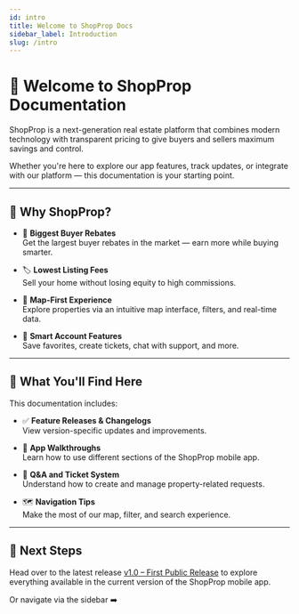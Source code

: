 ```yaml
---
id: intro
title: Welcome to ShopProp Docs
sidebar_label: Introduction
slug: /intro
---
```


# 🏡 Welcome to ShopProp Documentation

ShopProp is a next-generation real estate platform that combines modern technology with transparent pricing to give buyers and sellers maximum savings and control.

Whether you're here to explore our app features, track updates, or integrate with our platform — this documentation is your starting point.

---

## 🚀 Why ShopProp?

- 💸 **Biggest Buyer Rebates**  
  Get the largest buyer rebates in the market — earn more while buying smarter.

- 🏷️ **Lowest Listing Fees**  
  Sell your home without losing equity to high commissions.

- 📲 **Map-First Experience**  
  Explore properties via an intuitive map interface, filters, and real-time data.

- 🔐 **Smart Account Features**  
  Save favorites, create tickets, chat with support, and more.

---

## 📖 What You'll Find Here

This documentation includes:

- ✅ **Feature Releases & Changelogs**  
  View version-specific updates and improvements.

- 📱 **App Walkthroughs**  
  Learn how to use different sections of the ShopProp mobile app.

- 🧠 **Q&A and Ticket System**  
  Understand how to create and manage property-related requests.

- 🗺️ **Navigation Tips**  
  Make the most of our map, filter, and search experience.

---

<!-- ## 🔗 Useful Links

- 🌐 [ShopProp Website](https://www.shopprop.com)
- 📲 [Download App](https://www.shopprop.com)

--- -->

## 📌 Next Steps

Head over to the latest release [v1.0 – First Public Release](../v1.0) to explore everything available in the current version of the ShopProp mobile app.

Or navigate via the sidebar ➡️

